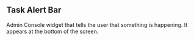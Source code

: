Task Alert Bar
--------------
Admin Console widget that tells the user that something is happening. It
appears at the bottom of the screen.
